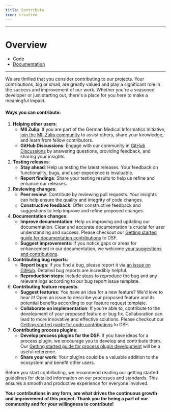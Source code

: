 ```yaml
---
title: Contribute
icon: creative 
---
```

---

# Overview
- [Code](code.md)
- [Documentation](documentation.md)

---

We are thrilled that you consider contributing to our projects. Your contributions, big or small, are greatly valued and play a significant role in the success and improvement of our work. Whether you're a seasoned developer or just starting out, there's a place for you here to make a meaningful impact.

#### **Ways you can contribute:**


1. **Helping other users**:
    * **MII Zulip**: If you are part of the German Medical Informatics Initiative, [join the MII Zulip community](https://mii.zulipchat.com/#narrow/stream/392426-Data-Sharing-Framework-.28DSF.29) to assist others, share your knowledge, and learn from fellow contributors.
    * **GitHub Discussions**: Engage with our community in [GitHub Discussions](https://github.com/datasharingframework/dsf/discussions) by answering questions, providing feedback, and sharing your insights.
2. **Testing releases**:
    * **Stay ahead**: Help us testing the latest releases. Your feedback on functionality, bugs, and user experience is invaluable.
    * **Report findings**: Share your testing results to help us refine and enhance our releases.
3. **Reviewing changes**:
    * **Peer review**: Contribute by reviewing pull requests. Your insights can help ensure the quality and integrity of code changes.
    * **Constructive feedback**: Offer constructive feedback and suggestions to help improve and refine proposed changes.
4. **Documentation changes**:
    * **Improve documentation**: Help us improving and updating our documentation. Clear and accurate documentation is crucial for user understanding and success. Please checkout our [Getting started guide for documentation contributions](./documentation) to DSF.
    * **Suggest improvements**: If you notice gaps or areas for enhancement in our documentation, we welcome [your suggestions and contributions](https://github.com/datasharingframework/datasharingframework.github.io).
5. **Contributing bug reports**:
    * **Report bugs**: If you find a bug, please report it via [an issue on GitHub](https://github.com/datasharingframework/dsf/issues). Detailed bug reports are incredibly helpful.
    * **Reproduction steps**: Include steps to reproduce the bug and any relevant logs according to our bug report issue template.
6. **Contributing feature requests**:
    * **Suggest features**: You have an idea for a new feature? We'd love to hear it! Open an issue to describe your proposed feature and its potential benefits according to our feature request template.
    * **Collaborate on implementation**: If you're able to, contribute to the development of your proposed feature or bug fix. Collaboration can lead to more innovative and effective solutions. Please checkout our [Getting started guide for code contributions](./code) to DSF.
7. **Contributing process plugins**:
    * **Develop process plugins for the DSF**: If you have ideas for a process plugin, we encourage you to develop and contribute them. Our [Getting started guide for process plugin development](https://dsf.dev/stable/develop/) will be a useful reference.
    * **Share your work**: Your plugins could be a valuable addition to the ecosystem and benefit other users.

Before you start contributing, we recommend reading our getting started guidelines for detailed information on our processes and standards. This ensures a smooth and productive experience for everyone involved.

**Your contributions in any form, are what drives the continuous growth and improvement of this project. Thank you for being a part of our community and for your willingness to contribute!**